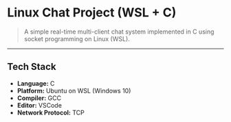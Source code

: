 #  Linux Chat Project (WSL + C)

> A simple real-time multi-client chat system implemented in C using socket programming on Linux (WSL).

 
---

##  Tech Stack

- **Language:** C
- **Platform:** Ubuntu on WSL (Windows 10)
- **Compiler:** GCC
- **Editor:** VSCode
- **Network Protocol:** TCP

 

